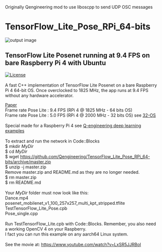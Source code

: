 Originally Qengineering
mod to use liboscpp to send UDP OSC messages

# TensorFlow_Lite_Pose_RPi_64-bits
![output image]( https://qengineering.eu/images/Girl_9_4.png )<br/>
## TensorFlow Lite Posenet running at 9.4 FPS on bare Raspberry Pi 4 with Ubuntu
[![License](https://img.shields.io/badge/License-BSD%203--Clause-blue.svg)](https://opensource.org/licenses/BSD-3-Clause)<br/><br/>
A fast C++ implementation of TensorFlow Lite Posenet on a bare Raspberry Pi 4 64-bit OS.
Once overclocked to 1825 MHz, the app runs at 9.4 FPS without any hardware accelerator.

[Paper](https://medium.com/tensorflow/real-time-human-pose-estimation-in-the-browser-with-tensorflow-js-7dd0bc881cd5)<br/>
Frame rate Pose Lite : 9.4 FPS (RPi 4 @ 1825 MHz - 64 bits OS) <br/>
Frame rate Pose Lite : 5.0 FPS (RPi 4 @ 2000 MHz - 32 bits OS) see [32-OS](https://github.com/Qengineering/TensorFlow_Lite_Pose_RPi_32-bits)<br/>
<br/>
Special made for a Raspberry Pi 4 see [Q-engineering deep learning examples](https://qengineering.eu/deep-learning-examples-on-raspberry-32-64-os.html) <br/>
<br/>
To extract and run the network in Code::Blocks <br/>
$ mkdir *MyDir* <br/>
$ cd *MyDir* <br/>
$ wget https://github.com/Qengineering/TensorFlow_Lite_Pose_RPi_64-bits/archive/master.zip <br/>
$ unzip -j master.zip <br/>
Remove master.zip and README.md as they are no longer needed. <br/> 
$ rm master.zip <br/>
$ rm README.md <br/> <br/>
Your *MyDir* folder must now look like this: <br/> 
Dance.mp4 <br/>
posenet_mobilenet_v1_100_257x257_multi_kpt_stripped.tflite <br/>
TestTensorFlow_Lite_Pose.cpb <br/>
Pose_single.cpp<br/>
 <br/>
Run TestTensorFlow_Lite.cpb with Code::Blocks. Remember, you also need a working OpenCV 4 on your Raspberry. <br/>
I fact you can run this example on any aarch64 Linux system. <br/><br/>
See the movie at: https://www.youtube.com/watch?v=LxSR5JJRBoI


